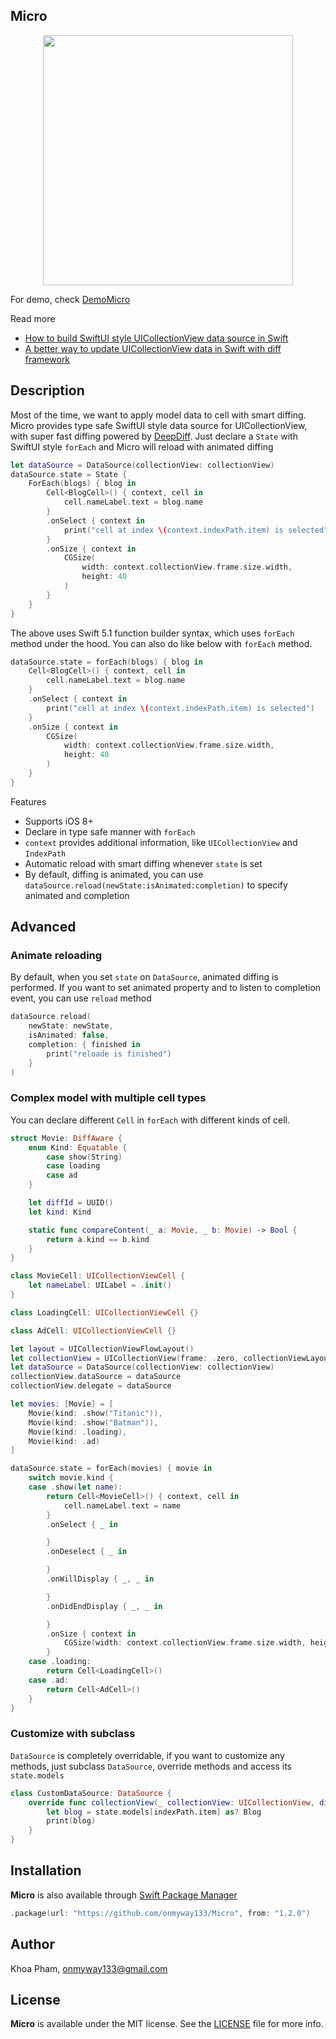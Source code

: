 ## Micro

<div align="center">
<img src="Screenshots/demo.gif" height=400>
</div>

For demo, check [DemoMicro](https://github.com/onmyway133/Micro/tree/master/Example/DemoMicro)

Read more

- [How to build SwiftUI style UICollectionView data source in Swift](https://onmyway133.github.io/blog/How-to-build-SwiftUI-style-UICollectionView-data-source-in-Swift/)
- [A better way to update UICollectionView data in Swift with diff framework](https://medium.com/flawless-app-stories/a-better-way-to-update-uicollectionview-data-in-swift-with-diff-framework-924db158db86)

## Description

Most of the time, we want to apply model data to cell with smart diffing.
Micro provides type safe SwiftUI style data source for UICollectionView, with super fast diffing powered by [DeepDiff](https://github.com/onmyway133/DeepDiff).
Just declare a `State` with SwiftUI style `forEach` and Micro will reload with animated diffing

```swift
let dataSource = DataSource(collectionView: collectionView)
dataSource.state = State {
    ForEach(blogs) { blog in
        Cell<BlogCell>() { context, cell in
            cell.nameLabel.text = blog.name
        }
        .onSelect { context in 
            print("cell at index \(context.indexPath.item) is selected")
        }
        .onSize { context in 
            CGSize(
                width: context.collectionView.frame.size.width, 
                height: 40
            )
        }
    }
}
```

The above uses Swift 5.1 function builder syntax, which uses `forEach` method under the hood. You can also do like below with `forEach` method. 

```swift
dataSource.state = forEach(blogs) { blog in
    Cell<BlogCell>() { context, cell in
        cell.nameLabel.text = blog.name
    }
    .onSelect { context in 
        print("cell at index \(context.indexPath.item) is selected")
    }
    .onSize { context in 
        CGSize(
            width: context.collectionView.frame.size.width, 
            height: 40
        )
    }
}
```

Features

- Supports iOS 8+
- Declare in type safe manner with `forEach`
- `context` provides additional information, like `UICollectionView` and `IndexPath`
- Automatic reload with smart diffing whenever `state` is set
- By default, diffing is animated, you can use `dataSource.reload(newState:isAnimated:completion)` to specify animated and completion

## Advanced

### Animate reloading

By default, when you set `state` on `DataSource`, animated diffing is performed. If you want to set animated property and to listen to completion event, you can use `reload` method

```swift
dataSource.reload(
    newState: newState,
    isAnimated: false,
    completion: { finished in
        print("reloade is finished")
    }
)
```

### Complex model with multiple cell types

You can declare different `Cell` in `forEach` with different kinds of cell.

```swift
struct Movie: DiffAware {
    enum Kind: Equatable {
        case show(String)
        case loading
        case ad
    }

    let diffId = UUID()
    let kind: Kind

    static func compareContent(_ a: Movie, _ b: Movie) -> Bool {
        return a.kind == b.kind
    }
}

class MovieCell: UICollectionViewCell {
    let nameLabel: UILabel = .init()
}

class LoadingCell: UICollectionViewCell {}

class AdCell: UICollectionViewCell {}

let layout = UICollectionViewFlowLayout()
let collectionView = UICollectionView(frame: .zero, collectionViewLayout: layout)
let dataSource = DataSource(collectionView: collectionView)
collectionView.dataSource = dataSource
collectionView.delegate = dataSource

let movies: [Movie] = [
    Movie(kind: .show("Titanic")),
    Movie(kind: .show("Batman")),
    Movie(kind: .loading),
    Movie(kind: .ad)
]

dataSource.state = forEach(movies) { movie in
    switch movie.kind {
    case .show(let name):
        return Cell<MovieCell>() { context, cell in
            cell.nameLabel.text = name
        }
        .onSelect { _ in

        }
        .onDeselect { _ in

        }
        .onWillDisplay { _, _ in

        }
        .onDidEndDisplay { _, _ in

        }
        .onSize { context in
            CGSize(width: context.collectionView.frame.size.width, height: 40)
        }
    case .loading:
        return Cell<LoadingCell>()
    case .ad:
        return Cell<AdCell>()
    }
}
```

### Customize with subclass

`DataSource` is completely overridable, if you want to customize any methods, just subclass `DataSource`, override methods and access its `state.models` 

```swift
class CustomDataSource: DataSource {
    override func collectionView(_ collectionView: UICollectionView, didSelectItemAt indexPath: IndexPath) {
        let blog = state.models[indexPath.item] as? Blog
        print(blog)
    }
}
```

## Installation

**Micro** is also available through [Swift Package Manager](https://swift.org/package-manager/)

```swift
.package(url: "https://github.com/onmyway133/Micro", from: "1.2.0")
```

## Author

Khoa Pham, onmyway133@gmail.com

## License

**Micro** is available under the MIT license. See the [LICENSE](https://github.com/onmyway133/Micro/blob/master/LICENSE.md) file for more info.
